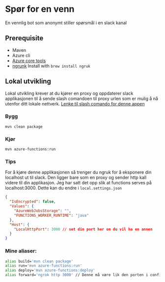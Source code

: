 # Spør for en venn
En vennlig bot som anonymt stiller spørsmål i en slack kanal

## Prerequisite
* Maven
* Azure cli 
* [Azure core tools](https://docs.microsoft.com/en-us/azure/azure-functions/functions-run-local?tabs=macos%2Ccsharp%2Cbash#v2)
* [ngrunk](https://ngrok.com/) Install with `brew install ngruk`

## Lokal utvikling
Lokal utvikling krever at du kjører en proxy 
og oppdaterer slack applikasjonen til å sende slash comandoen til
proxy urlen som er mulig å nå utenfor ditt lokale nettverk. 
[Lenke til slash comando for denne appen](https://api.slack.com/apps/A01SG4U1Q66/slash-commands?)

### Bygg
`mvn clean package`

### Kjør
`mvn azure-functions:run`

### Tips
For å kjøre denne applikasjonen så trenger du ngruk for å eksponere din localhost ut til slack.
Den ligger bare som en proxy og sender http kall videre til din applikasjon.
Jeg har satt det opp slik at functions serves på localhost:3000. 
Dette kan du endre i `local.settings.json`
```json
{
  "IsEncrypted": false,
  "Values": {
    "AzureWebJobsStorage": "",
    "FUNCTIONS_WORKER_RUNTIME": "java"
  },
  "Host": {
    "LocalHttpPort": 3000 // set din port her om du vil ha en annen
  }
}
```

### Mine aliaser:
```bash
alias build='mvn clean package'
alias run='mvn azure-functions:run'
alias deploy='mvn azure-functions:deploy'
alias forward='ngrok http 3000' // Denne må være lik den porten i configen
```
